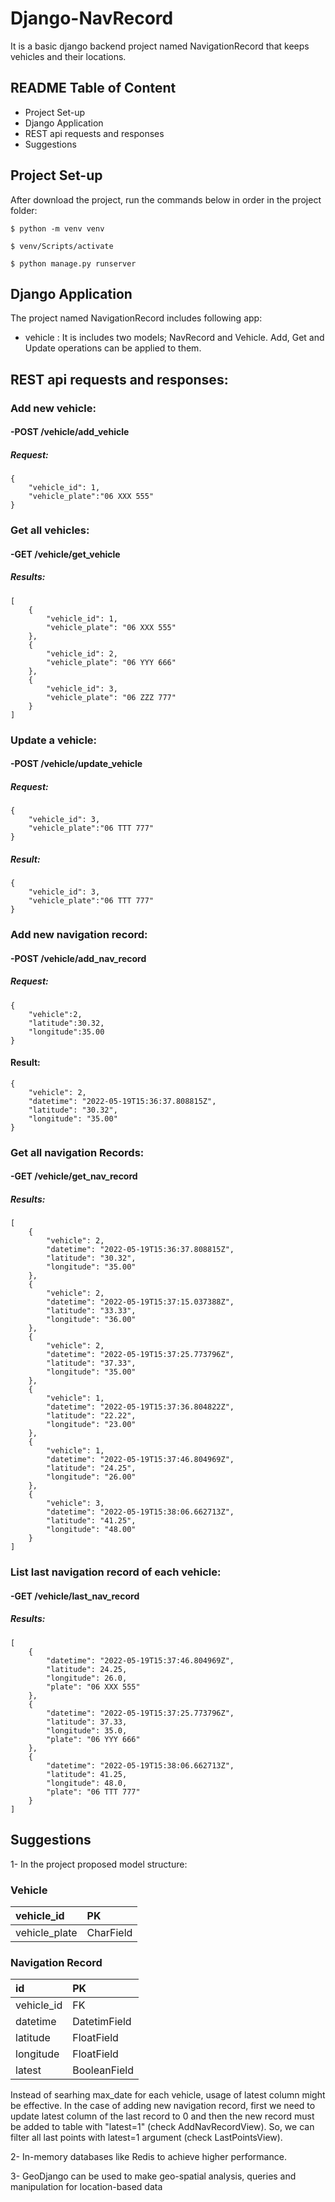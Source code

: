 # Django-NavRecord

It is a basic django backend project named NavigationRecord  that keeps vehicles and their locations.

## README Table of Content
- Project Set-up
- Django Application
- REST api requests and responses
- Suggestions

## Project Set-up

After download the project, run the commands below in order in the project folder:
```
$ python -m venv venv
```
```
$ venv/Scripts/activate
```
```
$ python manage.py runserver
```
## Django Application

  The project named NavigationRecord includes following app:
  - vehicle : It is includes two models; NavRecord and Vehicle. Add, Get and Update operations can be applied to them.

## REST api requests and responses:
### Add new vehicle: 
#### -POST /vehicle/add_vehicle
##### Request:
```
{
    "vehicle_id": 1,
    "vehicle_plate":"06 XXX 555"
}
```

### Get all vehicles:
#### -GET /vehicle/get_vehicle
##### Results:
```
[
    {
        "vehicle_id": 1,
        "vehicle_plate": "06 XXX 555"
    },
    {
        "vehicle_id": 2,
        "vehicle_plate": "06 YYY 666"
    },
    {
        "vehicle_id": 3,
        "vehicle_plate": "06 ZZZ 777"
    }
]
```

### Update a vehicle:
#### -POST /vehicle/update_vehicle
##### Request:
```
{
    "vehicle_id": 3,
    "vehicle_plate":"06 TTT 777"
}
```
##### Result:
```
{
    "vehicle_id": 3,
    "vehicle_plate":"06 TTT 777"
}
```


### Add new navigation record:
#### -POST /vehicle/add_nav_record
##### Request:
```
{
    "vehicle":2,
    "latitude":30.32,
    "longitude":35.00
}
```
#### Result:
```
{
    "vehicle": 2,
    "datetime": "2022-05-19T15:36:37.808815Z",
    "latitude": "30.32",
    "longitude": "35.00"
}
```
### Get all navigation Records:
#### -GET /vehicle/get_nav_record
##### Results:
```
[
    {
        "vehicle": 2,
        "datetime": "2022-05-19T15:36:37.808815Z",
        "latitude": "30.32",
        "longitude": "35.00"
    },
    {
        "vehicle": 2,
        "datetime": "2022-05-19T15:37:15.037388Z",
        "latitude": "33.33",
        "longitude": "36.00"
    },
    {
        "vehicle": 2,
        "datetime": "2022-05-19T15:37:25.773796Z",
        "latitude": "37.33",
        "longitude": "35.00"
    },
    {
        "vehicle": 1,
        "datetime": "2022-05-19T15:37:36.804822Z",
        "latitude": "22.22",
        "longitude": "23.00"
    },
    {
        "vehicle": 1,
        "datetime": "2022-05-19T15:37:46.804969Z",
        "latitude": "24.25",
        "longitude": "26.00"
    },
    {
        "vehicle": 3,
        "datetime": "2022-05-19T15:38:06.662713Z",
        "latitude": "41.25",
        "longitude": "48.00"
    }
]
```
### List last navigation record of each vehicle:
#### -GET /vehicle/last_nav_record
##### Results:
```
[
    {
        "datetime": "2022-05-19T15:37:46.804969Z",
        "latitude": 24.25,
        "longitude": 26.0,
        "plate": "06 XXX 555"
    },
    {
        "datetime": "2022-05-19T15:37:25.773796Z",
        "latitude": 37.33,
        "longitude": 35.0,
        "plate": "06 YYY 666"
    },
    {
        "datetime": "2022-05-19T15:38:06.662713Z",
        "latitude": 41.25,
        "longitude": 48.0,
        "plate": "06 TTT 777"
    }
]
```

## Suggestions

1- In the project proposed model structure: 

### Vehicle
| vehicle_id    | PK        |
|:------------- | :---------|
| vehicle_plate | CharField |

### Navigation Record
| id            | PK           |
|:------------- | :----------- |
| vehicle_id    | FK           |
| datetime      | DatetimField |
| latitude      | FloatField   |
| longitude     | FloatField   |
| latest        | BooleanField |

Instead of searhing max_date for each vehicle, usage of latest column might be effective. In the case of adding new navigation record, first we need to update latest column of the last record to 0 and then the new record must be added to table with "latest=1" (check AddNavRecordView). So, we can filter all last points with latest=1 argument (check LastPointsView).

2- In-memory databases like Redis to achieve higher performance.

3- GeoDjango can be used to make geo-spatial analysis, queries and manipulation for location-based data








